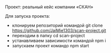 Проект: реальный кейс компании «СКАН»

Для запуска проекта:

- клонируем репозиторий командой git clone https://github.com/JaiMie1303/scan-project.git
- переходим в папку cd scan-project
- устанавливаем зависимости командой npm i
- запускаем проект командо npm start
